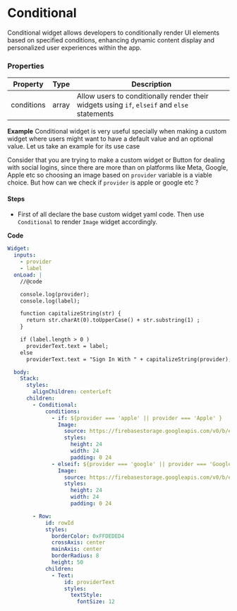 # Conditional

Conditional widget allows developers to conditionally render UI elements based on specified conditions, enhancing dynamic content display and personalized user experiences within the app.

### Properties

| Property   | Type  | Description                                                                                  |
| ---------- | ----- | -------------------------------------------------------------------------------------------- |
| conditions | array | Allow users to conditionally render their widgets using `if`, `elseif` and `else` statements |

**Example**
Conditional widget is very useful specially when making a custom widget where users might want to have a default value and an optional value. Let us take an example for its use case

Consider that you are trying to make a custom widget or Button for dealing with social logins, since there are more than on platforms like Meta, Google, Apple etc so choosing an image based on `provider` variable is a viable choice. But how can we check if `provider` is apple or google etc ?

#### Steps

- First of all declare the base custom widget yaml code. Then use `Conditional` to render `Image` widget accordingly.

**Code**

```yaml
Widget:
  inputs:
    - provider
    - label
  onLoad: |
    //@code

    console.log(provider);
    console.log(label);

    function capitalizeString(str) {
      return str.charAt(0).toUpperCase() + str.substring(1) ;
    }

    if (label.length > 0 )
      providerText.text = label;
    else
      providerText.text = "Sign In With " + capitalizeString(provider);

  body:
    Stack:
      styles:
        alignChildren: centerLeft
      children:
        - Conditional:
            conditions:
              - if: ${provider === 'apple' || provider === 'Apple' }
                Image:
                  source: https://firebasestorage.googleapis.com/v0/b/ensemble-web-studio.appspot.com/o/custom_widgets_assets%2Fsocial_login%2Fapple.png?alt=media&token=893491f0-5300-4b29-8fce-30fe98eaec76
                  styles:
                    height: 24
                    width: 24
                    padding: 0 24
              - elseif: ${provider === 'google' || provider === 'Google' }
                Image:
                  source: https://firebasestorage.googleapis.com/v0/b/ensemble-web-studio.appspot.com/o/custom_widgets_assets%2Fsocial_login%2Fgoogle.png?alt=media&token=c91b1a27-a0bd-40c2-b82d-0f250762bc0b
                  styles:
                    height: 24
                    width: 24
                    padding: 0 24

        - Row:
            id: rowId
            styles:
              borderColor: 0xFFDEDED4
              crossAxis: center
              mainAxis: center
              borderRadius: 8
              height: 50
            children:
              - Text:
                  id: providerText
                  styles:
                    textStyle:
                      fontSize: 12
```
